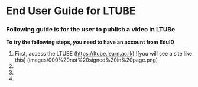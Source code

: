 # End User Guide for LTUBE

### Following guide is for the user to publish a video in LTUBe

**To try the following steps, you need to have an account from EduID**
1. First, access the LTUBE (https://ltube.learn.ac.lk)
  ![you will see a site like this] (images/000%20not%20signed%20in%20page.png)
2. 
3. 
4. 

